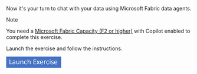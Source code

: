 Now it's your turn to chat with your data using Microsoft Fabric data agents.

> [!NOTE]
> You need a [Microsoft Fabric Capacity (F2 or higher)](https://learn.microsoft.com/fabric/fundamentals/copilot-enable-fabric) with Copilot enabled to complete this exercise.

Launch the exercise and follow the instructions.

[![Button to launch exercise.](../media/launch-exercise.png)](https://go.microsoft.com/fwlink/?linkid=2331886)